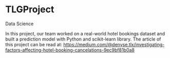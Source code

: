 # TLGProject
Data Science

In this project, our team worked on a real-world hotel bookings dataset and built a prediction model with Python and scikit-learn library.
The article of this project can be read at: https://medium.com/@denyse.tlx/investigating-factors-affecting-hotel-booking-cancelations-9ec9bf81b0a8


